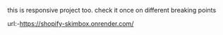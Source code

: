 this is responsive project too. check it once on different breaking points

url:-https://shopify-skimbox.onrender.com/

